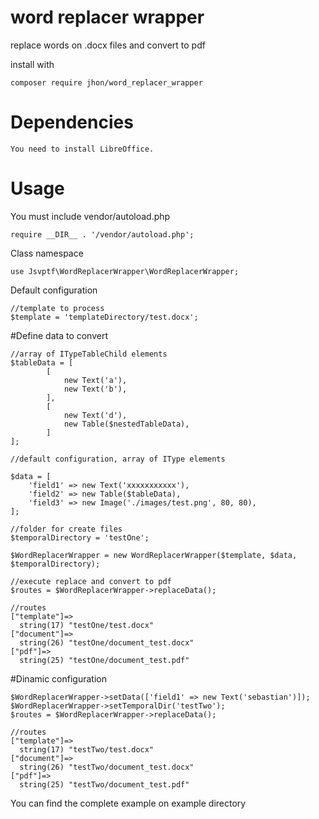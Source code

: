 # word replacer wrapper

replace words on .docx files and convert to pdf


install with

    composer require jhon/word_replacer_wrapper

# Dependencies

    You need to install LibreOffice.

# Usage

You must include vendor/autoload.php

    require __DIR__ . '/vendor/autoload.php';

Class namespace

    use Jsvptf\WordReplacerWrapper\WordReplacerWrapper;

Default configuration

    //template to process
    $template = 'templateDirectory/test.docx';

#Define data to convert
    
    //array of ITypeTableChild elements
    $tableData = [
            [
                new Text('a'),
                new Text('b'),
            ],
            [
                new Text('d'),
                new Table($nestedTableData),
            ]
    ];
    
    //default configuration, array of IType elements
     
    $data = [
        'field1' => new Text('xxxxxxxxxxx'),
        'field2' => new Table($tableData),
        'field3' => new Image('./images/test.png', 80, 80),
    ];

    //folder for create files
    $temporalDirectory = 'testOne';

    $WordReplacerWrapper = new WordReplacerWrapper($template, $data, $temporalDirectory);

    //execute replace and convert to pdf
    $routes = $WordReplacerWrapper->replaceData();

    //routes
    ["template"]=>
      string(17) "testOne/test.docx"
    ["document"]=>
      string(26) "testOne/document_test.docx"
    ["pdf"]=>
      string(25) "testOne/document_test.pdf"

#Dinamic configuration

    $WordReplacerWrapper->setData(['field1' => new Text('sebastian')]);
    $WordReplacerWrapper->setTemporalDir('testTwo');
    $routes = $WordReplacerWrapper->replaceData();

    //routes
    ["template"]=>
      string(17) "testTwo/test.docx"
    ["document"]=>
      string(26) "testTwo/document_test.docx"
    ["pdf"]=>
      string(25) "testTwo/document_test.pdf"

You can find the complete example on example directory